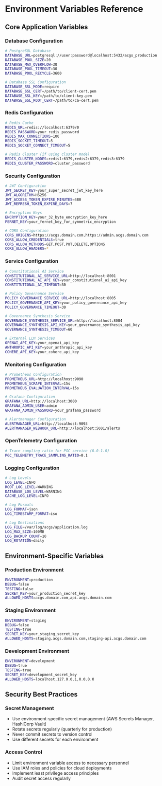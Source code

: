 # Environment Variables Reference

## Core Application Variables

### Database Configuration
```bash
# PostgreSQL Database
DATABASE_URL=postgresql://user:password@localhost:5432/acgs_production
DATABASE_POOL_SIZE=20
DATABASE_MAX_OVERFLOW=30
DATABASE_POOL_TIMEOUT=30
DATABASE_POOL_RECYCLE=3600

# Database SSL Configuration
DATABASE_SSL_MODE=require
DATABASE_SSL_CERT=/path/to/client-cert.pem
DATABASE_SSL_KEY=/path/to/client-key.pem
DATABASE_SSL_ROOT_CERT=/path/to/ca-cert.pem
```

### Redis Configuration
```bash
# Redis Cache
REDIS_URL=redis://localhost:6379/0
REDIS_PASSWORD=your_redis_password
REDIS_MAX_CONNECTIONS=100
REDIS_SOCKET_TIMEOUT=5
REDIS_SOCKET_CONNECT_TIMEOUT=5

# Redis Cluster (if using cluster mode)
REDIS_CLUSTER_NODES=redis1:6379,redis2:6379,redis3:6379
REDIS_CLUSTER_PASSWORD=cluster_password
```

### Security Configuration
```bash
# JWT Configuration
JWT_SECRET_KEY=your_super_secret_jwt_key_here
JWT_ALGORITHM=HS256
JWT_ACCESS_TOKEN_EXPIRE_MINUTES=480
JWT_REFRESH_TOKEN_EXPIRE_DAYS=7

# Encryption Keys
ENCRYPTION_KEY=your_32_byte_encryption_key_here
FERNET_KEY=your_fernet_key_for_symmetric_encryption

# CORS Configuration
CORS_ORIGINS=https://acgs.domain.com,https://admin.acgs.domain.com
CORS_ALLOW_CREDENTIALS=true
CORS_ALLOW_METHODS=GET,POST,PUT,DELETE,OPTIONS
CORS_ALLOW_HEADERS=*
```

### Service Configuration
```bash
# Constitutional AI Service
CONSTITUTIONAL_AI_SERVICE_URL=http://localhost:8001
CONSTITUTIONAL_AI_API_KEY=your_constitutional_ai_api_key
CONSTITUTIONAL_AI_TIMEOUT=30

# Policy Governance Service
POLICY_GOVERNANCE_SERVICE_URL=http://localhost:8005
POLICY_GOVERNANCE_API_KEY=your_policy_governance_api_key
POLICY_GOVERNANCE_TIMEOUT=30

# Governance Synthesis Service
GOVERNANCE_SYNTHESIS_SERVICE_URL=http://localhost:8004
GOVERNANCE_SYNTHESIS_API_KEY=your_governance_synthesis_api_key
GOVERNANCE_SYNTHESIS_TIMEOUT=60

# External LLM Services
OPENAI_API_KEY=your_openai_api_key
ANTHROPIC_API_KEY=your_anthropic_api_key
COHERE_API_KEY=your_cohere_api_key
```

### Monitoring Configuration
```bash
# Prometheus Configuration
PROMETHEUS_URL=http://localhost:9090
PROMETHEUS_SCRAPE_INTERVAL=15s
PROMETHEUS_EVALUATION_INTERVAL=15s

# Grafana Configuration
GRAFANA_URL=http://localhost:3000
GRAFANA_ADMIN_USER=admin
GRAFANA_ADMIN_PASSWORD=your_grafana_password

# Alertmanager Configuration
ALERTMANAGER_URL=http://localhost:9093
ALERTMANAGER_WEBHOOK_URL=http://localhost:5001/alerts
```

### OpenTelemetry Configuration
```bash
# Trace sampling ratio for PGC service (0.0-1.0)
PGC_TELEMETRY_TRACE_SAMPLING_RATIO=0.1
```

### Logging Configuration
```bash
# Log Levels
LOG_LEVEL=INFO
ROOT_LOG_LEVEL=WARNING
DATABASE_LOG_LEVEL=WARNING
CACHE_LOG_LEVEL=INFO

# Log Formats
LOG_FORMAT=json
LOG_TIMESTAMP_FORMAT=iso

# Log Destinations
LOG_FILE=/var/log/acgs/application.log
LOG_MAX_SIZE=100MB
LOG_BACKUP_COUNT=10
LOG_ROTATION=daily
```

## Environment-Specific Variables

### Production Environment
```bash
ENVIRONMENT=production
DEBUG=false
TESTING=false
SECRET_KEY=your_production_secret_key
ALLOWED_HOSTS=acgs.domain.com,api.acgs.domain.com
```

### Staging Environment
```bash
ENVIRONMENT=staging
DEBUG=false
TESTING=true
SECRET_KEY=your_staging_secret_key
ALLOWED_HOSTS=staging.acgs.domain.com,staging-api.acgs.domain.com
```

### Development Environment
```bash
ENVIRONMENT=development
DEBUG=true
TESTING=true
SECRET_KEY=development_secret_key
ALLOWED_HOSTS=localhost,127.0.0.1,0.0.0.0
```

## Security Best Practices

### Secret Management
- Use environment-specific secret management (AWS Secrets Manager, HashiCorp Vault)
- Rotate secrets regularly (quarterly for production)
- Never commit secrets to version control
- Use different secrets for each environment

### Access Control
- Limit environment variable access to necessary personnel
- Use IAM roles and policies for cloud deployments
- Implement least privilege access principles
- Audit secret access regularly
